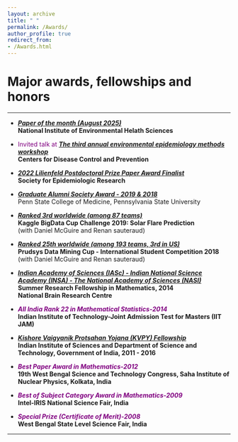 ```yaml
---
layout: archive
title: " "
permalink: /Awards/
author_profile: true
redirect_from: 
- /Awards.html
---
```


# Major awards, fellowships and honors

---

* <span style="text-align: justify">  <span style ="color:purple">[**_Paper of the month (August 2025)_**](https://factor.niehs.nih.gov/2025/8/papers/dert) </span> <br/>**National Institute of Environmental Helath Sciences** </span>

* <span style="text-align: justify">  <span style ="color:purple"> Invited talk at [**_The third annual environmental epidemiology methods workshop_**](https://www.cdc.gov/eh-nexus/upcoming/workshop-applied-epidemiology-environmental-health.html) </span> <br/> **Centers for Disease Control and Prevention** </span>
 
* <span style="text-align: justify">  <span style ="color:purple"> [**_2022 Lilienfeld Postdoctoral Prize Paper Award Finalist_**](https://epiresearch.org/annual-meeting/2022-meeting/2022-award-winners/) </span> 
 <br/> **Society for Epidemiologic Research** </span>

* <span style="text-align: justify">  <span style ="color:purple">[**_Graduate Alumni Society Award - 2019 & 2018_**](https://pennstatehealthnews.org/topics/retreat-provides-networking-opportunity-for-graduate-students-faculty/?utm_source=email&utm_campaign=Retreat)</span>
<br/> Penn State College of Medicine, Pennsylvania State University </span>

* <span style="text-align: justify"><span style ="color:purple">[**_Ranked 3rd worldwide (among 87 teams)_**](https://www.kaggle.com/c/bigdata2019-flare-prediction/discussion/107189#latest-616257)</span> <br/> **Kaggle BigData Cup Challenge 2019: Solar Flare Prediction**
<br/> (with Daniel McGuire and Renan sauteraud) </span>

* <span style="text-align: justify"> <span style ="color:purple">[**_Ranked 25th worldwide (among 193 teams, 3rd in US)_**](https://www.data-mining-cup.com/dmc-2018/)</span> <br/> **Prudsys Data Mining Cup - International Student Competition 2018**
<br/> (with Daniel McGuire and Renan sauteraud) </span>

* <span style="text-align: justify"> <span style ="color:purple">[**_Indian Academy of Sciences (IASc) - Indian National Science Academy (INSA) - The National Academy of Sciences (NASI)_**](http://www.nbrc.ac.in/newweb/research/groups/nandini-chatterjee-singh)</span>
<br/> **Summer Research Fellowship in Mathematics, 2014** 
<br/>  **National Brain Research Centre** </span>

*  <span style="text-align: justify"> <span style ="color:purple">**_All India Rank 22 in Mathematical Statistics-2014_**</span>
<br/> **Indian Institute of Technology-Joint Admission Test for Masters (IIT JAM)** </span>

* <span style="text-align: justify"> <span style ="color:purple">[**_Kishore Vaigyanik Protsahan Yojana (KVPY) Fellowship_**](http://www.kvpy.iisc.ernet.in/main/index.htm)</span>
<br/> **Indian Institute of Sciences and Department of Science and Technology, Government of India, 2011 - 2016** </span>

* <span style="text-align: justify"> <span style ="color:purple">**_Best Paper Award in Mathematics-2012_**</span>
<br/> **19th West Bengal Science and Technology Congress, Saha Institute of Nuclear Physics, Kolkata, India** </span>

* <span style="text-align: justify"> <span style ="color:purple"> **_Best of Subject Category Award in Mathematics-2009_**</span>
<br/> **Intel-IRIS National Science Fair, India** </span>

* <span style="text-align: justify"> <span style ="color:purple"> **_Special Prize (Certificate of Merit)-2008_**</span>
<br/> **West Bengal State Level Science Fair, India** </span>

---

